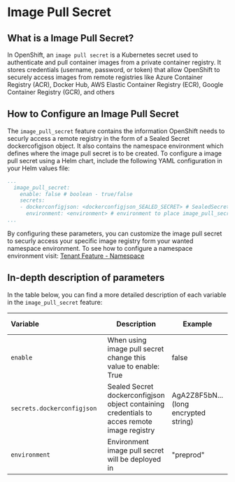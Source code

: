 # Image Pull Secret

## What is a Image Pull Secret?

In OpenShift, an `image pull secret` is a Kubernetes secret used to authenticate and pull container images from a private container registry. It stores credentials (username, password, or token) that allow OpenShift to securely access images from remote registries like Azure Container Registry (ACR), Docker Hub, AWS Elastic Container Registry (ECR), Google Container Registry (GCR), and others

## How to Configure an Image Pull Secret

The `image_pull_secret` feature contains the information OpenShift needs to securly access a remote registry in the form of a Sealed Secret dockercofigjson object. It also contains the namespace environment which defines where the image pull secret is to be created. To configure a image pull secret using a Helm chart, include the following YAML configuration in your Helm values file:


```yaml
...
  image_pull_secret:
    enable: false # boolean - true/false
    secrets:
    - dockerconfigjson: <dockerconfigjson_SEALED_SECRET> # SealedSecret dockerconfigjson object 
      environment: <environment> # environment to place image_pull_secret
...
```

By configuring these parameters, you can customize the image pull secret to securly access your specific image registry form your wanted namespace environment. To see how to configure a namespace environment visit: [Tenant Feature - Namespace](./namespace.md)

## In-depth description of parameters

In the table below, you can find a more detailed description of each variable in the `image_pull_secret` feature:

| <div style="width:205px">**Variable**</div>           | **Description**                                                                      | **Example**                                | **Type**   | **Default Value**
|:------------------------------|---------------------------------------------------------------------------------------|--------------------------------------------|:------------|--------|
| `enable`                         | When using image pull secret change this value to enable: True                                              | false                                  | boolean     | false |
| `secrets.dockerconfigjson`                | Sealed Secret dockerconfigjson object containing credentials to acces remote image registry                                | AgA2Z8F5bN... (long encrypted string) | String     | "" |
| `environment`                | Environment image pull secret will be deployed in                                 | "preprod"                   | String     | "" |